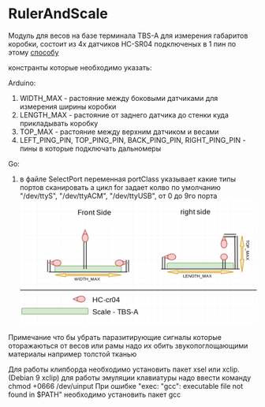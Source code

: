 # RulerAndScale
Модуль для весов на базе терминала TBS-A для измерения габаритов коробки, состоит из 4х датчиков HC-SR04 подключеных в 1 пин
по этому [способу](http://www.instructables.com/id/Hack-an-HC-SR04-to-a-3-pin-sensor/)

констранты которые необходимо указать:

Arduino:
1) WIDTH_MAX - растояние между боковыми датчиками для измерения ширины коробки
2) LENGTH_MAX - растояние от заднего датчика до стенки куда прикладывать коробку
3) TOP_MAX - растояние между верхним датчиком и весами
4) LEFT_PING_PIN, TOP_PING_PIN, BACK_PING_PIN, RIGHT_PING_PIN - пины в которые подключать дальномеры

Go: 
1) в файле SelectPort переменная portClass указывает какие типы портов сканировать а цикл for задает колво 
по умолчанию "/dev/ttyS", "/dev/ttyACM", "/dev/ttyUSB", от 0 до 9го порта
![Image alt](https://github.com/TrashPony/RulerAndScale/raw/master/image.png)

Примечание что бы убрать паразитирующие сигналы которые оторажаються от весов или рамы надо их обить 
звукопоглощающими материалы например толстой тканью

Для работы клипборда необходимо установить пакет xsel или xclip. (Debian 9 xclip)
для работы эмуляции клавиатуры надо ввести команду chmod +0666 /dev/uinput 
При ошибке "exec: "gcc": executable file not found in $PATH" необходимо установить пакет gcc